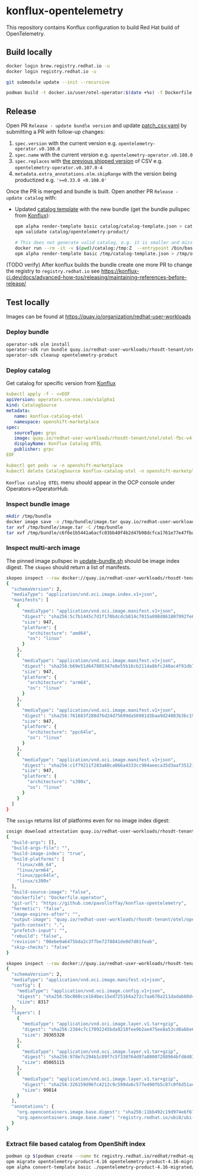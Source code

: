 # konflux-opentelemetry

This repository contains Konflux configuration to build Red Hat build of OpenTelemetry.

## Build locally

```bash
docker login brew.registry.redhat.io -u
docker login registry.redhat.io -u

git submodule update --init --recursive

podman build -t docker.io/user/otel-operator:$(date +%s) -f Dockerfile.operator 
```

## Release

Open PR `Release - update bundle version` and update [patch_csv.yaml](./bundle-patch/patch_csv.yaml) by submitting a PR with follow-up changes:
1. `spec.version` with the current version e.g. `opentelemetry-operator.v0.108.0`
1. `spec.name` with the current version e.g. `opentelemetry-operator.v0.108.0`
1. `spec.replaces` with [the previous shipped version](https://catalog.redhat.com/software/containers/rhosdt/opentelemetry-operator-bundle/615618406feffc5384e84400) of CSV e.g. `opentelemetry-operator.v0.107.0-4`
1. `metadata.extra_annotations.olm.skipRange` with the version being productized e.g. `'>=0.33.0 <0.108.0'`

Once the PR is merged and bundle is built. Open another PR `Release - update catalog` with:
 * Updated [catalog template](./catalog/catalog-template.json) with the new bundle (get the bundle pullspec from [Konflux](https://console.redhat.com/application-pipeline/workspaces/rhosdt/applications/otel/components/otel-bundle)):
    ```bash
    opm alpha render-template basic catalog/catalog-template.json > catalog/opentelemetry-product/catalog.json && \
    opm validate catalog/opentelemetry-product/ 

    # This does not generate valid catalog, e.g. it is smaller and missing relatedImages
    docker run --rm -it -v $(pwd)/catalog:/tmp:Z  --entrypoint /bin/bash registry.redhat.io/openshift4/ose-operator-registry-rhel9:v4.16
    opm alpha render-template basic /tmp/catalog-template.json > /tmp/opentelemetry-product/catalog-ose-operator.json
    ```

(TODO verify) After konflux builds the bundle create one more PR to change the registry to `registry.redhat.io` see https://konflux-ci.dev/docs/advanced-how-tos/releasing/maintaining-references-before-release/

## Test locally

Images can be found at https://quay.io/organization/redhat-user-workloads

### Deploy bundle

```bash
operator-sdk olm install 
operator-sdk run bundle quay.io/redhat-user-workloads/rhosdt-tenant/otel/otel-bundle@sha256:a09e1fa7c42b3f89b8a74e83d9d8c5b501ef9cd356612d6e146646df1f3d5800
operator-sdk cleanup opentelemetry-product
```

### Deploy catalog

Get catalog for specific version from [Konflux](https://console.redhat.com/application-pipeline/workspaces/rhosdt/applications/otel-fbc-v4-15/components/otel-fbc-v4-15)

```yaml
kubectl apply -f - <<EOF
apiVersion: operators.coreos.com/v1alpha1
kind: CatalogSource
metadata:
   name: konflux-catalog-otel
   namespace: openshift-marketplace
spec:
   sourceType: grpc
   image: quay.io/redhat-user-workloads/rhosdt-tenant/otel/otel-fbc-v4-15@sha256:337009c69204eed22bd90acf5af45f3db678bd65531c8847c59e9532f8427d29
   displayName: Konflux Catalog OTEL
   publisher: grpc
EOF

kubectl get pods -w -n openshift-marketplace
kubectl delete CatalogSource konflux-catalog-otel -n openshift-marketplace
```

`Konflux catalog OTEL` menu should appear in the OCP console under Operators->OperatorHub.

### Inspect bundle image

```bash
mkdir /tmp/bundle
docker image save -o /tmp/bundle/image.tar quay.io/redhat-user-workloads/rhosdt-tenant/otel/otel-bundle@sha256:193358e912cd6a1d06eacf27363d85f2082c21596084110f026f43682ca3cecf
tar xvf /tmp/bundle/image.tar -C /tmp/bundle
tar xvf /tmp/bundle/c6f6e1b5441a6acfc03bb40f4b2d47b98dcfca1761e77e47fba004653eb596d7/layer.tar -C /tmp/bundle/c6f6e1b5441a6acfc03bb40f4b2d47b98dcfca1761e77e47fba004653eb596d7
```

### Inspect multi-arch image

The pinned image pullspec in [update-bundle.sh](bundle-patch/update_bundle.sh) should be image index digest.
The `skopeo` should return a list of manifests. 

```bash
skopeo inspect --raw docker://quay.io/redhat-user-workloads/rhosdt-tenant/otel/operator@sha256:2a8b137c4b9774405a84c4719da6162a56cb97761dce68e59a0d2ed974fae1f0  | jq                                                                                                                                                                                                  ploffay@fedora
{
  "schemaVersion": 2,
  "mediaType": "application/vnd.oci.image.index.v1+json",
  "manifests": [
    {
      "mediaType": "application/vnd.oci.image.manifest.v1+json",
      "digest": "sha256:5c7b1445c7d1f170bdcdcb814c7015a898d861807992fe61f8c36b8fe7ebfb3f",
      "size": 947,
      "platform": {
        "architecture": "amd64",
        "os": "linux"
      }
    },
    {
      "mediaType": "application/vnd.oci.image.manifest.v1+json",
      "digest": "sha256:b69e51d647805347e8e55b16cb2114a8bfc240ac4f91db71e21b78af012f2817",
      "size": 947,
      "platform": {
        "architecture": "arm64",
        "os": "linux"
      }
    },
    {
      "mediaType": "application/vnd.oci.image.manifest.v1+json",
      "digest": "sha256:761683f288d76d24d75699da56981d3baa9d24883b3bc19f67821d8f6d766321",
      "size": 947,
      "platform": {
        "architecture": "ppc64le",
        "os": "linux"
      }
    },
    {
      "mediaType": "application/vnd.oci.image.manifest.v1+json",
      "digest": "sha256:c1f79211f283a60ca066a4333cc904aeeca35d3aaf351217631d6a21aa58ce18",
      "size": 947,
      "platform": {
        "architecture": "s390x",
        "os": "linux"
      }
    }
  ]
}
```

The `sosign` returns list of platforms even for no image index digest:

```bash
cosign download attestation quay.io/redhat-user-workloads/rhosdt-tenant/otel/operator@sha256:5c7b1445c7d1f170bdcdcb814c7015a898d861807992fe61f8c36b8fe7ebfb3f | jq -r '.payload | @base64d | fromjson | .predicate.invocation.parameters'                                                                                                                        127 ↵ ploffay@fedora
{
  "build-args": [],
  "build-args-file": "",
  "build-image-index": "true",
  "build-platforms": [
    "linux/x86_64",
    "linux/arm64",
    "linux/ppc64le",
    "linux/s390x"
  ],
  "build-source-image": "false",
  "dockerfile": "Dockerfile.operator",
  "git-url": "https://github.com/pavolloffay/konflux-opentelemetry",
  "hermetic": "false",
  "image-expires-after": "",
  "output-image": "quay.io/redhat-user-workloads/rhosdt-tenant/otel/operator:00ebe9a6475bda2c3f7be7278841de0d7d81feab",
  "path-context": ".",
  "prefetch-input": "",
  "rebuild": "false",
  "revision": "00ebe9a6475bda2c3f7be7278841de0d7d81feab",
  "skip-checks": "false"
}

skopeo inspect --raw docker://quay.io/redhat-user-workloads/rhosdt-tenant/otel/operator@sha256:5c7b1445c7d1f170bdcdcb814c7015a898d861807992fe61f8c36b8fe7ebfb3f | jq                                                                                                                                                                                             127 ↵ ploffay@fedora
{
  "schemaVersion": 2,
  "mediaType": "application/vnd.oci.image.manifest.v1+json",
  "config": {
    "mediaType": "application/vnd.oci.image.config.v1+json",
    "digest": "sha256:5bc060cce164bec15ed725164a272c7aa670a211dadab60d4b4ce1a63cb6ba9e",
    "size": 8317
  },
  "layers": [
    {
      "mediaType": "application/vnd.oci.image.layer.v1.tar+gzip",
      "digest": "sha256:2384c7c17092245bda9218fee9b2ae475ee8a53cd8a66e63c1d5f37433276ff0",
      "size": 39365328
    },
    {
      "mediaType": "application/vnd.oci.image.layer.v1.tar+gzip",
      "digest": "sha256:978e7c294b1c89f7c5f330764d97a80007288964bfd640388024afcd0387dc91",
      "size": 45065115
    },
    {
      "mediaType": "application/vnd.oci.image.layer.v1.tar+gzip",
      "digest": "sha256:326159d96fc4212c9c599da6c577e490fb5c87c0f6d51ac3203e69f57c60ccbb",
      "size": 99814
    }
  ],
  "annotations": {
    "org.opencontainers.image.base.digest": "sha256:11bb492c19d974e6f67be661e76691e977184e98aff1cfad365363ae9055cff0",
    "org.opencontainers.image.base.name": "registry.redhat.io/ubi8/ubi-minimal:8.10-1052.1724178568"
  }
}
```

### Extract file based catalog from OpenShift index

```bash
podman cp $(podman create --name tc registry.redhat.io/redhat/redhat-operator-index:v4.16):/configs/opentelemetry-product opentelemetry-product-4.16  && podman rm tc
opm migrate opentelemetry-product-4.16 opentelemetry-product-4.16-migrated
opm alpha convert-template basic ./opentelemetry-product-4.16-migrated/opentelemetry-product/catalog.json > opentelemetry-product-4.16-migrated/opentelemetry-product/catalog-template.json
```
